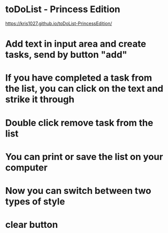 # toDoList - Princess Edition

https://kris1027.github.io/toDoList-PrincessEdition/

# Add text in input area and create tasks, send by button "add"
# If you have completed a task from the list, you can click on the text and strike it through
# Double click remove task from the list
# You can print or save the list on your computer
# Now you can switch between two types of style
# clear button
